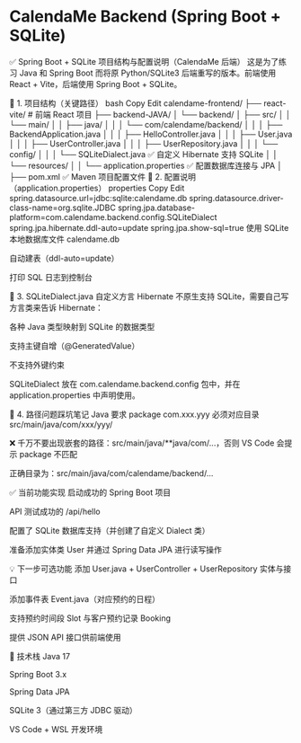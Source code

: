 # CalendaMe Backend (Spring Boot + SQLite)

✅ Spring Boot + SQLite 项目结构与配置说明（CalendaMe 后端）
这是为了练习 Java 和 Spring Boot 而将原 Python/SQLite3 后端重写的版本。前端使用 React + Vite，后端使用 Spring Boot + SQLite。

🧱 1. 项目结构（关键路径）
bash
Copy
Edit
calendame-frontend/
├── react-vite/                   # 前端 React 项目
├── backend-JAVA/
│   └── backend/
│       ├── src/
│       │   └── main/
│       │       ├── java/
│       │       │   └── com/calendame/backend/
│       │       │       ├── BackendApplication.java
│       │       │       ├── HelloController.java
│       │       │       ├── User.java
│       │       │       ├── UserController.java
│       │       │       ├── UserRepository.java
│       │       │       └── config/
│       │       │           └── SQLiteDialect.java ✅ 自定义 Hibernate 支持 SQLite
│       │       └── resources/
│       │           └── application.properties ✅ 配置数据库连接与 JPA
│       ├── pom.xml ✅ Maven 项目配置文件
🔧 2. 配置说明（application.properties）
properties
Copy
Edit
spring.datasource.url=jdbc:sqlite:calendame.db
spring.datasource.driver-class-name=org.sqlite.JDBC
spring.jpa.database-platform=com.calendame.backend.config.SQLiteDialect
spring.jpa.hibernate.ddl-auto=update
spring.jpa.show-sql=true
使用 SQLite 本地数据库文件 calendame.db

自动建表（ddl-auto=update）

打印 SQL 日志到控制台

🧩 3. SQLiteDialect.java 自定义方言
Hibernate 不原生支持 SQLite，需要自己写方言类来告诉 Hibernate：

各种 Java 类型映射到 SQLite 的数据类型

支持主键自增（@GeneratedValue）

不支持外键约束

SQLiteDialect 放在 com.calendame.backend.config 包中，并在 application.properties 中声明使用。

📁 4. 路径问题踩坑笔记
Java 要求 package com.xxx.yyy 必须对应目录 src/main/java/com/xxx/yyy/

❌ 千万不要出现嵌套的路径：src/main/java/**java/com/...，否则 VS Code 会提示 package 不匹配

正确目录为：src/main/java/com/calendame/backend/...

✅ 当前功能实现
启动成功的 Spring Boot 项目

API 测试成功的 /api/hello

配置了 SQLite 数据库支持（并创建了自定义 Dialect 类）

准备添加实体类 User 并通过 Spring Data JPA 进行读写操作

💡 下一步可选功能
 添加 User.java + UserController + UserRepository 实体与接口

 添加事件表 Event.java（对应预约的日程）

 支持预约时间段 Slot 与客户预约记录 Booking

 提供 JSON API 接口供前端使用

📌 技术栈
Java 17

Spring Boot 3.x

Spring Data JPA

SQLite 3（通过第三方 JDBC 驱动）

VS Code + WSL 开发环境